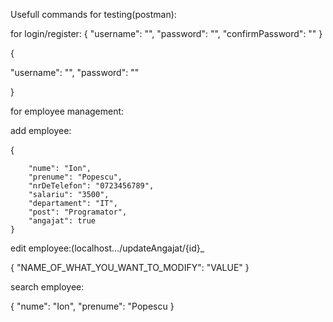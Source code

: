 Usefull commands for testing(postman):

for login/register:
{
  "username": "",
  "password": "",
  "confirmPassword": ""
}

{

  "username": "",
  "password": ""
  
}

for employee management:

add employee:

 {
 
        "nume": "Ion",
        "prenume": "Popescu",
        "nrDeTelefon": "0723456789",
        "salariu": "3500",
        "departament": "IT",
        "post": "Programator",
        "angajat": true
    }
    
edit employee:(localhost.../updateAngajat/{id}_

{
  "NAME_OF_WHAT_YOU_WANT_TO_MODIFY": "VALUE"
}

search employee:

{
  "nume": "Ion",
  "prenume": "Popescu
}

